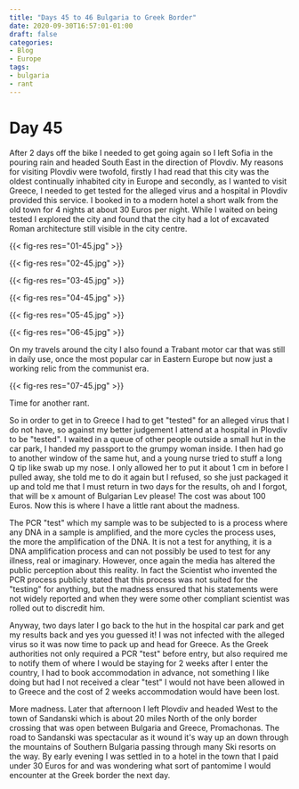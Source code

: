 ```yaml
---
title: "Days 45 to 46 Bulgaria to Greek Border"
date: 2020-09-30T16:57:01-01:00
draft: false
categories:
- Blog
- Europe
tags:
- bulgaria
- rant
---
```


# Day 45

After 2 days off the bike I needed to get going again so I left Sofia in the pouring rain and headed South East in the direction of Plovdiv. My reasons for visiting Plovdiv were twofold, firstly I had read that this city was the oldest continually inhabited city in Europe and secondly, as I wanted to visit Greece, I needed to get tested for the alleged virus and a hospital in Plovdiv provided this service. I booked in to a modern hotel a short walk from the old town for 4 nights at about 30 Euros per night. While I waited on being tested I explored the city and found that the city had a lot of excavated Roman architecture still visible in the city centre.

{{< fig-res res="01-45.jpg" >}}

{{< fig-res res="02-45.jpg" >}}

{{< fig-res res="03-45.jpg" >}}

{{< fig-res res="04-45.jpg" >}}

{{< fig-res res="05-45.jpg" >}}

{{< fig-res res="06-45.jpg" >}}

On my travels around the city I also found a Trabant motor car that was still in daily use, once the most popular car in Eastern Europe but now just a working relic from the communist era.

{{< fig-res res="07-45.jpg" >}}

Time for another rant.

So in order to get in to Greece I had to get "tested" for an alleged virus that I do not have, so against my better judgement I attend at a hospital in Plovdiv to be "tested". I waited in a queue of other people outside a small hut in the car park, I handed my passport to the grumpy woman inside. I then had go to another window of the same hut, and a young nurse tried to stuff a long Q tip like swab up my nose. I only allowed her to put it about 1 cm in before I pulled away, she told me to do it again but I refused, so she just packaged it up and told me that I must return in two days for the results, oh and I forgot, that will be x amount of Bulgarian Lev please! The cost was about 100 Euros. Now this is where I have a little rant about the madness. 

The PCR "test" which my sample was to be subjected to is a process where any DNA in a sample is amplified, and the more cycles the process uses, the more the amplification of the DNA. It is not a test for anything, it is a DNA amplification process and can not possibly be used to test for any illness, real or imaginary. However, once again the media has altered the public perception about this reality. In fact the Scientist who invented the PCR process publicly stated that this process was not suited for the "testing" for anything, but the madness ensured that his statements were not widely reported and when they were some other compliant scientist was rolled out to discredit him.

Anyway, two days later I go back to the hut in the hospital car park and get my results back and yes you guessed it! I was not infected with the alleged virus so it was now time to pack up and head for Greece. As the Greek authorities not only required a PCR "test" before entry, but also required me to notify them of where I would be staying for 2 weeks after I enter the country, I had to book accommodation in advance, not something I like doing but had I not received a clear "test" I would not have been allowed in to Greece and the cost of 2 weeks accommodation would have been lost.

More madness. Later that afternoon I left Plovdiv and headed West to the town of Sandanski which is about 20 miles North of the only border crossing that was open between Bulgaria and Greece, Promachonas. The road to Sandanski was spectacular as it wound it's way up an down through the mountains of Southern Bulgaria passing through many Ski resorts on the way. By early evening I was settled in to a hotel in the town that I paid under 30 Euros for and was wondering what sort of pantomime I would encounter at the Greek border the next day.